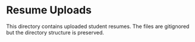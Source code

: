 # Resume Uploads
This directory contains uploaded student resumes. 
The files are gitignored but the directory structure is preserved.
